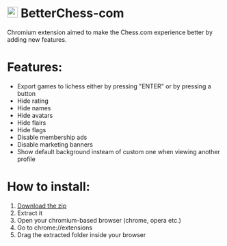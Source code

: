 # <img height="25" width="25" src="https://user-images.githubusercontent.com/93790398/202852135-d4e8850e-77bd-40ce-9eb6-1d2757041cd8.png"> BetterChess-com
Chromium extension aimed to make the Chess.com experience better by adding new features. 


# Features:
  - Export games to lichess either by pressing "ENTER" or by pressing a button
  - Hide rating
  - Hide names
  - Hide avatars
  - Hide flairs
  - Hide flags
  - Disable membership ads
  - Disable marketing banners
  - Show default background insteam of custom one when viewing another profile
  
  
  # How to install:
1. [Download the zip](https://github.com/02-t/BetterChess-com/releases)
2. Extract it
3. Open your chromium-based browser (chrome, opera etc.)
4. Go to chrome://extensions
5. Drag the extracted folder inside your browser

